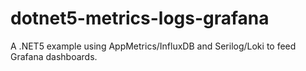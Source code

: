 # dotnet5-metrics-logs-grafana
A .NET5 example using AppMetrics/InfluxDB and Serilog/Loki to feed Grafana dashboards.
